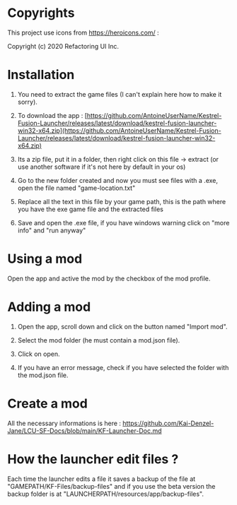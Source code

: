 # Copyrights
This project use icons from https://heroicons.com/ :

Copyright (c) 2020 Refactoring UI Inc.


# Installation

1. You need to extract the game files (I can't explain here how to make it sorry).

2. To download the app : [https://github.com/AntoineUserName/Kestrel-Fusion-Launcher/releases/latest/download/kestrel-fusion-launcher-win32-x64.zip](https://github.com/AntoineUserName/Kestrel-Fusion-Launcher/releases/latest/download/kestrel-fusion-launcher-win32-x64.zip)

3. Its a zip file, put it in a folder, then right click on this file -> extract (or use another software if it's not here by default in your os)

4. Go to the new folder created and now you must see files with a .exe, open the file named "game-location.txt"

5. Replace all the text in this file by your game path, this is the path where you have the exe game file and the extracted files

6. Save and open the .exe file, if you have windows warning click on "more info" and "run anyway"

# Using a mod

Open the app and active the mod by the checkbox of the mod profile.

# Adding a mod

1. Open the app, scroll down and click on the button named "Import mod".

2. Select the mod folder (he must contain a mod.json file).

3. Click on open.

4. If you have an error message, check if you have selected the folder with the mod.json file.

# Create a mod

All the necessary informations is here :
https://github.com/Kai-Denzel-Jane/LCU-SF-Docs/blob/main/KF-Launcher-Doc.md

# How the launcher edit files ?

Each time the launcher edits a file it saves a backup of the file at "GAMEPATH/KF-Files/backup-files" and if you use the beta version the backup folder is at "LAUNCHERPATH/resources/app/backup-files".
